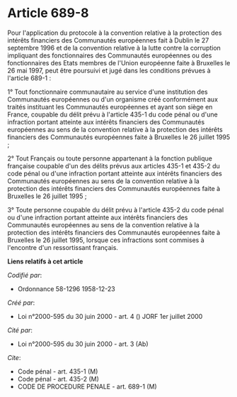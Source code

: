 # Article 689-8

Pour l'application du protocole à la convention relative à la protection des intérêts financiers des Communautés européennes
fait à Dublin le 27 septembre 1996 et de la convention relative à la lutte contre la corruption impliquant des fonctionnaires
des Communautés européennes ou des fonctionnaires des Etats membres de l'Union européenne faite à Bruxelles le 26 mai 1997,
peut être poursuivi et jugé dans les conditions prévues à l'article 689-1 :

1° Tout fonctionnaire communautaire au service d'une institution des Communautés européennes ou d'un organisme créé
conformément aux traités instituant les Communautés européennes et ayant son siège en France, coupable du délit prévu à
l'article 435-1 du code pénal ou d'une infraction portant atteinte aux intérêts financiers des Communautés européennes au
sens de la convention relative à la protection des intérêts financiers des Communautés européennes faite à Bruxelles le 26
juillet 1995 ;

2° Tout Français ou toute personne appartenant à la fonction publique française coupable d'un des délits prévus aux articles
435-1 et 435-2 du code pénal ou d'une infraction portant atteinte aux intérêts financiers des Communautés européennes au sens
de la convention relative à la protection des intérêts financiers des Communautés européennes faite à Bruxelles le 26 juillet
1995 ;

3° Toute personne coupable du délit prévu à l'article 435-2 du code pénal ou d'une infraction portant atteinte aux intérêts
financiers des Communautés européennes au sens de la convention relative à la protection des intérêts financiers des
Communautés européennes faite à Bruxelles le 26 juillet 1995, lorsque ces infractions sont commises à l'encontre d'un
ressortissant français.

**Liens relatifs à cet article**

_Codifié par_:

  - Ordonnance 58-1296 1958-12-23

_Créé par_:

  - Loi n°2000-595 du 30 juin 2000 - art. 4 () JORF 1er juillet 2000

_Cité par_:

  - Loi n°2000-595 du 30 juin 2000 - art. 3 (Ab)

_Cite_:

  - Code pénal - art. 435-1 (M)
  - Code pénal - art. 435-2 (M)
  - CODE DE PROCEDURE PENALE - art. 689-1 (M)
